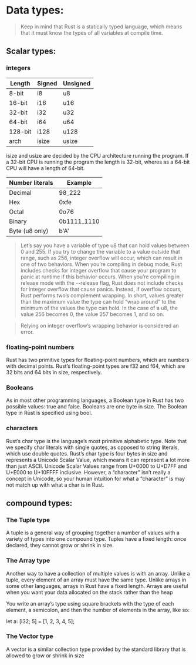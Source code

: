 # Data types:
>Keep in mind that Rust is a statically typed language, which means that it must know the types of all variables at compile time.

## Scalar types:
### integers

|    Length     |     Signed    |    Unsigned   |
| ------------- | ------------- | ------------- |
| 8-bit  | i8  | u8 |
| 16-bit | i16 | u16 |
| 32-bit | i32 | u32 |
| 64-bit | i64 | u64 |
| 128-bit |	i128 | u128 |
| arch | isize | usize |

isize and usize are decided by the CPU architecture running the program. If a 32-bit CPU is running the program the length is 32-bit, wheres as a 64-bit CPU will have a length of 64-bit.

| Number literals | Example | 
| ------------- | ------------- |
| Decimal | 98_222 |
| Hex | 0xfe |
| Octal | 0o76 |
| Binary | 0b1111_1110 |
| Byte (u8 only) | b'A' |

>Let’s say you have a variable of type u8 that can hold values between 0 and 255. If you try to change the variable to a value outside that range, such as 256, integer overflow will occur, which can result in one of two behaviors. When you’re compiling in debug mode, Rust includes checks for integer overflow that cause your program to panic at runtime if this behavior occurs. When you’re compiling in release mode with the --release flag, Rust does not include checks for integer overflow that cause panics. Instead, if overflow occurs, Rust performs two’s complement wrapping. In short, values greater than the maximum value the type can hold “wrap around” to the minimum of the values the type can hold. In the case of a u8, the value 256 becomes 0, the value 257 becomes 1, and so on. 
 
>Relying on integer overflow’s wrapping behavior is considered an error.
### floating-point numbers
Rust has two primitive types for floating-point numbers, which are numbers with decimal points. Rust’s floating-point types are f32 and f64, which are 32 bits and 64 bits in size, respectively. 
### Booleans
As in most other programming languages, a Boolean type in Rust has two possible values: true and false. Booleans are one byte in size. The Boolean type in Rust is specified using bool.
### characters
Rust’s char type is the language’s most primitive alphabetic type. Note that we specify char literals with single quotes, as opposed to string literals, which use double quotes.
Rust’s char type is four bytes in size and represents a Unicode Scalar Value, which means it can represent a lot more than just ASCII.
Unicode Scalar Values range from U+0000 to U+D7FF and U+E000 to U+10FFFF inclusive. However, a “character” isn’t really a concept in Unicode, so your human intuition for what a “character” is may not match up with what a char is in Rust. 


## compound types:
### The Tuple type
A tuple is a general way of grouping together a number of values with a variety of types into one compound type. Tuples have a fixed length: once declared, they cannot grow or shrink in size.

### The Array type
Another way to have a collection of multiple values is with an array. Unlike a tuple, every element of an array must have the same type. Unlike arrays in some other languages, arrays in Rust have a fixed length.
Arrays are useful when you want your data allocated on the stack rather than the heap

You write an array’s type using square brackets with the type of each element, a semicolon, and then the number of elements in the array, like so:

let a: [i32; 5] = [1, 2, 3, 4, 5];

### The Vector type
A vector is a similar collection type provided by the standard library that is allowed to grow or shrink in size